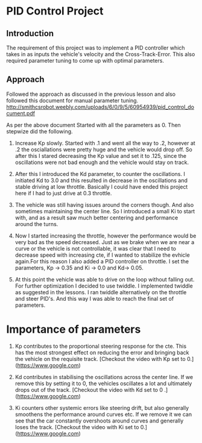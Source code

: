 # PID Control Project

## Introduction

  The requirement of this project was to implement a PID controller which takes in as inputs the vehicle's velocity and the Cross-Track-Error. This also required parameter tuning to come up with optimal parameters.

## Approach

Followed the approach as discussed in the previous lesson and also followed this document for manual parameter tuning. http://smithcsrobot.weebly.com/uploads/6/0/9/5/60954939/pid_control_document.pdf

As per the above document Started with all the parameters as 0. Then stepwize did the following.

1. Increase Kp slowly. Started with .1 and went all the way to .2, however at .2 the osciallations were pretty huge and the vehicle would drop off. So after this I stared decreasing the Kp value and set it to .125, since the oscillations were not bad enough and the vehicle would stay on track.

2. After this I introduced the Kd parameter, to counter the oscillations. I initiated Kd to 3.0 and this resulted in decrease in the oscillations and stable driving at low throttle. Basically I could have ended this project here if I had to just drive at 0.3 throttle.

3. The vehicle was still having issues around the corners though. And also sometimes maintaining the center line. So I introduced a small Ki to start with, and as a result saw much better centering and performance around the turns.

4. Now I started increasing the throttle, however the performance would be very bad as the speed decreased. Just as we brake when we are near a curve or the vehicle is not controllable, it was clear that I need to decrease speed with increasing cte, if I wanted to stabilize the evhicle again.For this reason I also added a PID controller on throttle. I set the parameters, Kp -> 0.35 and Ki -> 0.0 and Kd-> 0.05.

5. At this point the vehicle was able to drive on the loop without falling out. For further optimization I decided to use twiddle. I implemented twiddle as suggested in the lessons. I ran twiddle alternatively on the throttle and steer PID's. And this way I was able to reach the final set of parameters.

# Importance of parameters

1. Kp contributes to the proportional steering response for the cte. This has the most strongest effect on reducing the error and bringing back the vehicle on the requisite track. [Checkout the video with Kp set to 0.] (https://www.google.com) 

2. Kd contributes in stabilising the oscillations across the center line. If we remove this by setting it to 0, the vehicles oscillates a lot and ultimately drops out of the track. [Checkout the video with Kd set to 0 .] (https://www.google.com)

3. Ki counters other systemic errors like steering drift, but also generally smoothens the performance around curves etc. If we remove it we can see that the car constantly overshoots around curves and generally loses the track. [Checkout the video with Ki set to 0.] (https://www.google.com)